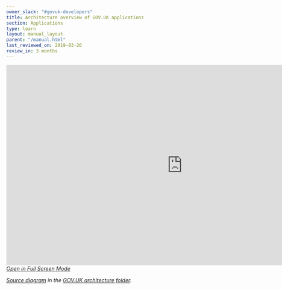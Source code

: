 ```yaml
---
owner_slack: "#govuk-developers"
title: Architecture overview of GOV.UK applications
section: Applications
type: learn
layout: manual_layout
parent: "/manual.html"
last_reviewed_on: 2019-03-26
review_in: 3 months
---
```


<iframe src="https://www.draw.io/?lightbox=1&highlight=0000ff&layers=1&nav=1&title=Logical#Uhttps%3A%2F%2Fdrive.google.com%2Fa%2Fdigital.cabinet-office.gov.uk%2Fuc%3Fid%3D1qTEpv2kCzghqZpUF86UyQj4o0dZ97gTm%26export%3Ddownload" style="width:700pt;height:400pt; display: block; border:none">
</iframe>

<em>
<a href="https://www.draw.io/?lightbox=1&highlight=0000ff&layers=1&nav=1&title=Logical#Uhttps%3A%2F%2Fdrive.google.com%2Fa%2Fdigital.cabinet-office.gov.uk%2Fuc%3Fid%3D1qTEpv2kCzghqZpUF86UyQj4o0dZ97gTm%26export%3Ddownload" target="blank">Open in Full Screen Mode</a></em>

<em>[Source diagram][src] in the [GOV.UK architecture folder][arch-folder].</em>

[src]: https://drive.google.com/open?id=1qTEpv2kCzghqZpUF86UyQj4o0dZ97gTm
[arch-folder]: https://drive.google.com/drive/folders/1xIjPkD_MSKMR65FbDAb-ToXy2GmBcaJ5
